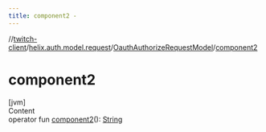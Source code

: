 ```yaml
---
title: component2 -
---
```

//[twitch-client](../../index.md)/[helix.auth.model.request](../index.md)/[OauthAuthorizeRequestModel](index.md)/[component2](component2.md)



# component2  
[jvm]  
Content  
operator fun [component2](component2.md)(): [String](https://kotlinlang.org/api/latest/jvm/stdlib/kotlin/-string/index.html)  




